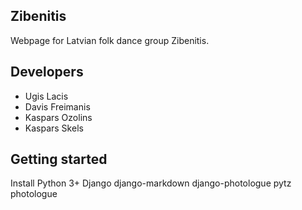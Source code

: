 Zibenitis
---

Webpage for Latvian folk dance group Zibenitis.

Developers
---

* Ugis Lacis
* Davis Freimanis
* Kaspars Ozolins
* Kaspars Skels

Getting started
---
Install Python 3+
Django
django-markdown
django-photologue
pytz
photologue